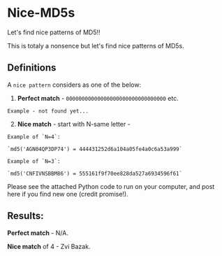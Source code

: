 # Nice-MD5s
Let's find nice patterns of MD5!!

This is totaly a nonsence but let's find nice patterns of MD5s.


## Definitions

A `nice pattern` considers as one of the below:
  1. **Perfect match** - `00000000000000000000000000000000` etc.
  
    Example - not found yet...
  
  2. **Nice match** - start with N-same letter - 
  
    Example of `N=4`:
    
    `md5('AGN04QP3DP74') = 444431252d6a104a05fe4a0c6a53a999`
    
    Example of `N=3`:
    
    `md5('CNFIVNSBBM86') = 555161f9f70ee828da527a6934596f61`
 
Please see the attached Python code to run on your computer, and post here if you find new one (credit promise!).


## Results:

**Perfect match** - N/A.

**Nice match** of 4 - Zvi Bazak.
